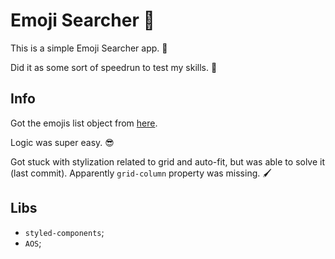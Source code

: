 # Emoji Searcher 🔎

This is a simple Emoji Searcher app. 🤣

Did it as some sort of speedrun to test my skills. 💨

## Info

Got the emojis list object from [here](https://github.com/ahfarmer/emoji-search/blob/master/src/emojiList.json).

Logic was super easy. 😎

Got stuck with stylization related to grid and auto-fit, but was able to solve it (last commit). Apparently `grid-column` property was missing. 🖌️

## Libs

- `styled-components`;
- `AOS`;
